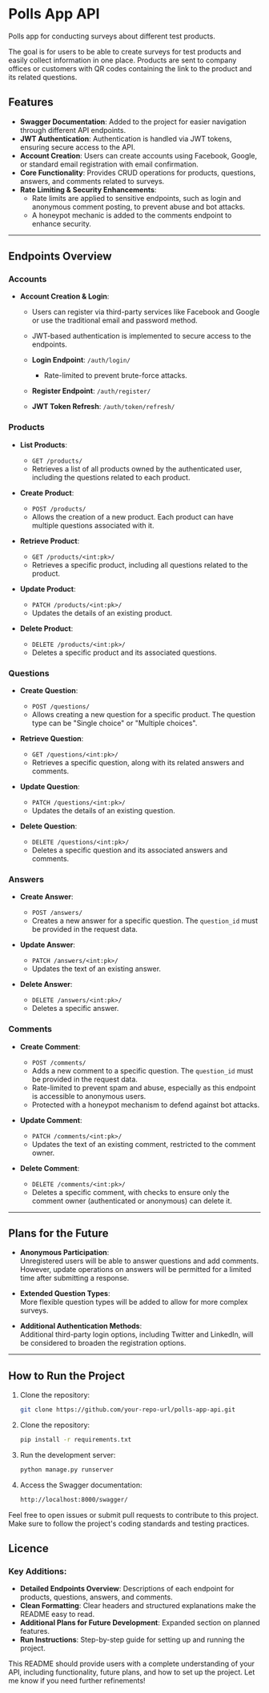 # Polls App API

Polls app for conducting surveys about different test products.

The goal is for users to be able to create surveys for test products and easily collect information in one place. Products are sent to company offices or customers with QR codes containing the link to the product and its related questions.

## Features

- **Swagger Documentation**: Added to the project for easier navigation through different API endpoints.
- **JWT Authentication**: Authentication is handled via JWT tokens, ensuring secure access to the API.
- **Account Creation**: Users can create accounts using Facebook, Google, or standard email registration with email confirmation.
- **Core Functionality**: Provides CRUD operations for products, questions, answers, and comments related to surveys.
- **Rate Limiting & Security Enhancements**: 
  - Rate limits are applied to sensitive endpoints, such as login and anonymous comment posting, to prevent abuse and bot attacks.
  - A honeypot mechanic is added to the comments endpoint to enhance security.

---

## Endpoints Overview

### **Accounts**
- **Account Creation & Login**: 
  - Users can register via third-party services like Facebook and Google or use the traditional email and password method.
  - JWT-based authentication is implemented to secure access to the endpoints.
  
  - **Login Endpoint**: `/auth/login/`
    - Rate-limited to prevent brute-force attacks.

  - **Register Endpoint**: `/auth/register/`
  - **JWT Token Refresh**: `/auth/token/refresh/`

### **Products**

- **List Products**: 
  - `GET /products/`  
  - Retrieves a list of all products owned by the authenticated user, including the questions related to each product.

- **Create Product**: 
  - `POST /products/`  
  - Allows the creation of a new product. Each product can have multiple questions associated with it.

- **Retrieve Product**:
  - `GET /products/<int:pk>/`  
  - Retrieves a specific product, including all questions related to the product.

- **Update Product**:
  - `PATCH /products/<int:pk>/`  
  - Updates the details of an existing product.

- **Delete Product**:
  - `DELETE /products/<int:pk>/`  
  - Deletes a specific product and its associated questions.

### **Questions**

- **Create Question**: 
  - `POST /questions/`  
  - Allows creating a new question for a specific product. The question type can be "Single choice" or "Multiple choices".

- **Retrieve Question**: 
  - `GET /questions/<int:pk>/`  
  - Retrieves a specific question, along with its related answers and comments.

- **Update Question**: 
  - `PATCH /questions/<int:pk>/`  
  - Updates the details of an existing question.

- **Delete Question**: 
  - `DELETE /questions/<int:pk>/`  
  - Deletes a specific question and its associated answers and comments.

### **Answers**

- **Create Answer**: 
  - `POST /answers/`  
  - Creates a new answer for a specific question. The `question_id` must be provided in the request data.

- **Update Answer**: 
  - `PATCH /answers/<int:pk>/`  
  - Updates the text of an existing answer.

- **Delete Answer**: 
  - `DELETE /answers/<int:pk>/`  
  - Deletes a specific answer.

### **Comments**

- **Create Comment**: 
  - `POST /comments/`  
  - Adds a new comment to a specific question. The `question_id` must be provided in the request data.
  - Rate-limited to prevent spam and abuse, especially as this endpoint is accessible to anonymous users.
  - Protected with a honeypot mechanism to defend against bot attacks.

- **Update Comment**: 
  - `PATCH /comments/<int:pk>/`  
  - Updates the text of an existing comment, restricted to the comment owner.

- **Delete Comment**: 
  - `DELETE /comments/<int:pk>/`  
  - Deletes a specific comment, with checks to ensure only the comment owner (authenticated or anonymous) can delete it.

---

## Plans for the Future

- **Anonymous Participation**:  
  Unregistered users will be able to answer questions and add comments. However, update operations on answers will be permitted for a limited time after submitting a response.
  
- **Extended Question Types**:  
  More flexible question types will be added to allow for more complex surveys.

- **Additional Authentication Methods**:  
  Additional third-party login options, including Twitter and LinkedIn, will be considered to broaden the registration options.

---

## How to Run the Project

1. Clone the repository:
   ```bash
   git clone https://github.com/your-repo-url/polls-app-api.git

2. Clone the repository:
    ```bash
    pip install -r requirements.txt

3. Run the development server:
    ```bash
    python manage.py runserver

4. Access the Swagger documentation:
    ```bash
    http://localhost:8000/swagger/


Feel free to open issues or submit pull requests to contribute to this project. Make sure to follow the project's coding standards and testing practices.

## Licence

### Key Additions:
- **Detailed Endpoints Overview**: Descriptions of each endpoint for products, questions, answers, and comments.
- **Clean Formatting**: Clear headers and structured explanations make the README easy to read.
- **Additional Plans for Future Development**: Expanded section on planned features.
- **Run Instructions**: Step-by-step guide for setting up and running the project.

This README should provide users with a complete understanding of your API, including functionality, future plans, and how to set up the project. Let me know if you need further refinements!
